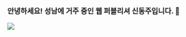 ### 안녕하세요! 성남에 거주 중인 웹 퍼블리셔 신동주입니다. 👋

<img src="https://img.shields.io/badge/Android-3DDC84?style=flat-square&logo=Android&logoColor=white"/>

<!--
**dongjuSH/dongjuSH** is a ✨ _special_ ✨ repository because its `README.md` (this file) appears on your GitHub profile.

Here are some ideas to get you started:

- 🔭 I’m currently working on ...
- 🌱 I’m currently learning ...
- 👯 I’m looking to collaborate on ...
- 🤔 I’m looking for help with ...
- 💬 Ask me about ...
- 📫 How to reach me: ...
- 😄 Pronouns: ...
- ⚡ Fun fact: ...
-->
